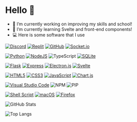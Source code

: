 # Hello 👋

- 🔭 I’m currently working on improving my skills and school!
- 🌱 I’m currently learning Svelte and front-end components!
- 💻 Here is some software that I use

[![Discord](https://img.shields.io/badge/Discord-2B2E3A.svg?style=for-the-badge&logo=Discord&logoColor=ffffff)](https://discord.gg/rMCgNmnNXv)
[![Replit](https://img.shields.io/badge/Replit-2B2E3A?logo=replit&style=for-the-badge&logoColor=white)](https://replit.com/)
[![GitHub](https://img.shields.io/badge/GitHub-2B2E3A?style=for-the-badge&logo=github)](https://github.com/) [![Socket.io](https://img.shields.io/badge/Socket.io-2B2E3A?style=for-the-badge&logo=socket.io&badgeColor=010101)](https://socket.io/) 

 
[![Python](https://img.shields.io/badge/Python-2B2E3A?style=for-the-badge&logo=python&logoColor=4ea6ed)](https://www.python.org/) [![NodeJS](https://img.shields.io/badge/NodeJS-2B2E3A?style=for-the-badge&logo=Node.js&logoColor=80bd00)](https://nodejs.org) ![TypeScript](https://img.shields.io/badge/typescript-2B2E3A.svg?style=for-the-badge&logo=typescript) [![SQLite](https://img.shields.io/badge/sqlite-2B2E3A.svg?style=for-the-badge&logo=sqlite&logoColor=4ea6ed)](https://www.sqlite.org) 

[![Flask](https://img.shields.io/badge/Flask-2B2E3A?style=for-the-badge&logo=Flask)](https://flask.palletsprojects.com/en/2.0.x/) [![Express](https://img.shields.io/badge/Express-2B2E3A?style=for-the-badge&logo=Express)](https://expressjs.com/) [![Electron.js](https://img.shields.io/badge/Electron-2B2E3A?style=for-the-badge&logo=Electron&logoColor=white)](https://electronjs.org) [![Svelte](https://img.shields.io/badge/Svelte-2B2E3A?style=for-the-badge&logo=Svelte)](https://svelte.dev/) 

[![HTML5](https://img.shields.io/badge/html5-2B2E3A.svg?style=for-the-badge&logo=html5&logoColor=e54c21)](https://en.wikipedia.org/wiki/HTML5) [![CSS3](https://img.shields.io/badge/css3-2B2E3A.svg?style=for-the-badge&logo=css3&logoColor=6181fa)](https://en.wikipedia.org/wiki/CSS) [![JavaScript](https://img.shields.io/badge/JavaScript-2B2E3A?style=for-the-badge&logo=javascript)](https://en.wikipedia.org/wiki/JavaScript) [![Chart.js](https://img.shields.io/badge/ChartJS-2B2E3A.svg?style=for-the-badge&logo=chart.js&logoColor=#fe767a)](https://chartjs.org) 

[![Visual Studio Code](https://img.shields.io/badge/Visual_Studio_Code-2B2E3A?style=for-the-badge&logo=visual%20studio%20code&logoColor=21a3f0)](https://code.visualstudio.com) ![NPM](https://img.shields.io/badge/NPM-2B2E3A.svg?style=for-the-badge&logo=npm&logoColor=white) ![PIP](https://img.shields.io/badge/pip-2B2E3A.svg?style=for-the-badge&logo=pypi)


[![Shell Script](https://img.shields.io/badge/Bash_/_Zsh-2B2E3A.svg?style=for-the-badge&logo=gnu-bash&logoColor=white)](https://en.wikipedia.org/wiki/Shell_script) [![macOS](https://img.shields.io/badge/macOS-2B2E3A?logo=apple&style=for-the-badge)](https://www.apple.com/macOS) [![Firefox](https://img.shields.io/badge/Firefox-2B2E3A?logo=Firefox&style=for-the-badge)](https://www.mozilla.org/firefox/) 

![GitHub Stats](https://github-readme-stats.vercel.app/api?username=Chiroyce1&show_icons=true&theme=github_dark)

![Top Langs](https://github-readme-stats.vercel.app/api/top-langs/?username=Chiroyce1&theme=github_dark)

<!-- https://github.com/Ileriayo/markdown-badges#languages -->

